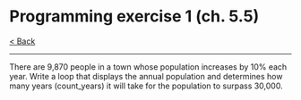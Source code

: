 # Programming exercise 1 (ch. 5.5)

[< Back](../README.md)

---

There are 9,870 people in a town whose population increases by 10% each year. Write a loop that displays the annual population and determines how many years (count_years) it will take for the population to surpass 30,000.
